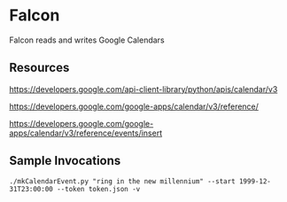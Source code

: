 Falcon
=========

Falcon reads and writes Google Calendars

Resources
---------

https://developers.google.com/api-client-library/python/apis/calendar/v3

https://developers.google.com/google-apps/calendar/v3/reference/

https://developers.google.com/google-apps/calendar/v3/reference/events/insert

Sample Invocations
------------------
`./mkCalendarEvent.py "ring in the new millennium" --start 1999-12-31T23:00:00 --token token.json -v`
